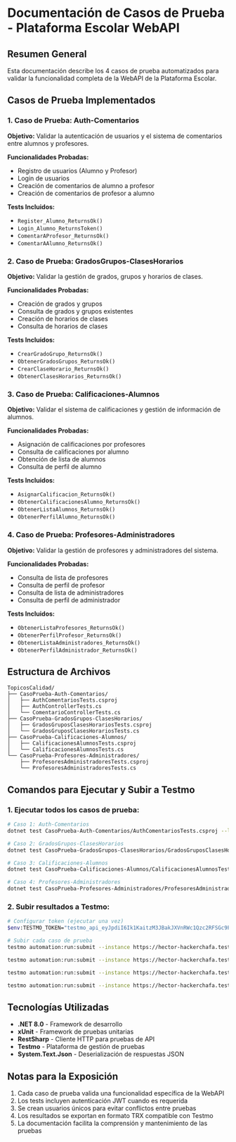 # Documentación de Casos de Prueba - Plataforma Escolar WebAPI

## Resumen General
Esta documentación describe los 4 casos de prueba automatizados para validar la funcionalidad completa de la WebAPI de la Plataforma Escolar.

## Casos de Prueba Implementados

### 1. Caso de Prueba: Auth-Comentarios
**Objetivo:** Validar la autenticación de usuarios y el sistema de comentarios entre alumnos y profesores.

**Funcionalidades Probadas:**
- Registro de usuarios (Alumno y Profesor)
- Login de usuarios
- Creación de comentarios de alumno a profesor
- Creación de comentarios de profesor a alumno

**Tests Incluidos:**
- `Register_Alumno_ReturnsOk()`
- `Login_Alumno_ReturnsToken()`
- `ComentarAProfesor_ReturnsOk()`
- `ComentarAAlumno_ReturnsOk()`

### 2. Caso de Prueba: GradosGrupos-ClasesHorarios
**Objetivo:** Validar la gestión de grados, grupos y horarios de clases.

**Funcionalidades Probadas:**
- Creación de grados y grupos
- Consulta de grados y grupos existentes
- Creación de horarios de clases
- Consulta de horarios de clases

**Tests Incluidos:**
- `CrearGradoGrupo_ReturnsOk()`
- `ObtenerGradosGrupos_ReturnsOk()`
- `CrearClaseHorario_ReturnsOk()`
- `ObtenerClasesHorarios_ReturnsOk()`

### 3. Caso de Prueba: Calificaciones-Alumnos
**Objetivo:** Validar el sistema de calificaciones y gestión de información de alumnos.

**Funcionalidades Probadas:**
- Asignación de calificaciones por profesores
- Consulta de calificaciones por alumno
- Obtención de lista de alumnos
- Consulta de perfil de alumno

**Tests Incluidos:**
- `AsignarCalificacion_ReturnsOk()`
- `ObtenerCalificacionesAlumno_ReturnsOk()`
- `ObtenerListaAlumnos_ReturnsOk()`
- `ObtenerPerfilAlumno_ReturnsOk()`

### 4. Caso de Prueba: Profesores-Administradores
**Objetivo:** Validar la gestión de profesores y administradores del sistema.

**Funcionalidades Probadas:**
- Consulta de lista de profesores
- Consulta de perfil de profesor
- Consulta de lista de administradores
- Consulta de perfil de administrador

**Tests Incluidos:**
- `ObtenerListaProfesores_ReturnsOk()`
- `ObtenerPerfilProfesor_ReturnsOk()`
- `ObtenerListaAdministradores_ReturnsOk()`
- `ObtenerPerfilAdministrador_ReturnsOk()`

## Estructura de Archivos

```
TopicosCalidad/
├── CasoPrueba-Auth-Comentarios/
│   ├── AuthComentariosTests.csproj
│   ├── AuthControllerTests.cs
│   └── ComentarioControllerTests.cs
├── CasoPrueba-GradosGrupos-ClasesHorarios/
│   ├── GradosGruposClasesHorariosTests.csproj
│   └── GradosGruposClasesHorariosTests.cs
├── CasoPrueba-Calificaciones-Alumnos/
│   ├── CalificacionesAlumnosTests.csproj
│   └── CalificacionesAlumnosTests.cs
└── CasoPrueba-Profesores-Administradores/
    ├── ProfesoresAdministradoresTests.csproj
    └── ProfesoresAdministradoresTests.cs
```

## Comandos para Ejecutar y Subir a Testmo

### 1. Ejecutar todos los casos de prueba:
```bash
# Caso 1: Auth-Comentarios
dotnet test CasoPrueba-Auth-Comentarios/AuthComentariosTests.csproj --logger:"trx;LogFileName=auth_comentarios.trx"

# Caso 2: GradosGrupos-ClasesHorarios
dotnet test CasoPrueba-GradosGrupos-ClasesHorarios/GradosGruposClasesHorariosTests.csproj --logger:"trx;LogFileName=grados_clases.trx"

# Caso 3: Calificaciones-Alumnos
dotnet test CasoPrueba-Calificaciones-Alumnos/CalificacionesAlumnosTests.csproj --logger:"trx;LogFileName=calificaciones_alumnos.trx"

# Caso 4: Profesores-Administradores
dotnet test CasoPrueba-Profesores-Administradores/ProfesoresAdministradoresTests.csproj --logger:"trx;LogFileName=profesores_admin.trx"
```

### 2. Subir resultados a Testmo:
```bash
# Configurar token (ejecutar una vez)
$env:TESTMO_TOKEN="testmo_api_eyJpdiI6Ik1KaitzM3JBakJXVnRWc1Qzc2RFSGc9PSIsInZhbHVlIjoiTzRiZTlock11eUtBajIrdkZSN1QvbFVYbTlaVjZsbldMek5VdnFJZDNoOD0iLCJtYWMiOiIyMTQ4ZjMzYWJhYTFhMGY2N2RlOTI1NDM3NmI1OTljMDQ5ZWNiNTAxZjkwNDhmYWMyNzNmNTgzZGU0ZDg4ZDQwIiwidGFnIjoiIn0="

# Subir cada caso de prueba
testmo automation:run:submit --instance https://hector-hackerchafa.testmo.net --project-id 1 --name "Caso 1: Auth-Comentarios" --source dotnet --results CasoPrueba-Auth-Comentarios/TestResults/auth_comentarios.trx

testmo automation:run:submit --instance https://hector-hackerchafa.testmo.net --project-id 1 --name "Caso 2: GradosGrupos-ClasesHorarios" --source dotnet --results CasoPrueba-GradosGrupos-ClasesHorarios/TestResults/grados_clases.trx

testmo automation:run:submit --instance https://hector-hackerchafa.testmo.net --project-id 1 --name "Caso 3: Calificaciones-Alumnos" --source dotnet --results CasoPrueba-Calificaciones-Alumnos/TestResults/calificaciones_alumnos.trx

testmo automation:run:submit --instance https://hector-hackerchafa.testmo.net --project-id 1 --name "Caso 4: Profesores-Administradores" --source dotnet --results CasoPrueba-Profesores-Administradores/TestResults/profesores_admin.trx
```

## Tecnologías Utilizadas
- **.NET 8.0** - Framework de desarrollo
- **xUnit** - Framework de pruebas unitarias
- **RestSharp** - Cliente HTTP para pruebas de API
- **Testmo** - Plataforma de gestión de pruebas
- **System.Text.Json** - Deserialización de respuestas JSON

## Notas para la Exposición
1. Cada caso de prueba valida una funcionalidad específica de la WebAPI
2. Los tests incluyen autenticación JWT cuando es requerida
3. Se crean usuarios únicos para evitar conflictos entre pruebas
4. Los resultados se exportan en formato TRX compatible con Testmo
5. La documentación facilita la comprensión y mantenimiento de las pruebas
